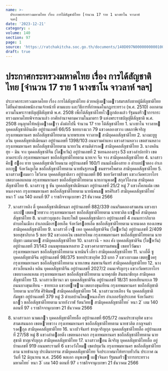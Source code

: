 ```yaml
---
name: >-
  ประกาศกระทรวงมหาดไทย เรื่อง การได้สัญชาติไทย [จำนวน 17 ราย 1 นางซาโน จาวลาห์
  ฯลฯ]
date: '2023-12-21'
category: ง
volume: 140
section: 97
page: 1
source: 'https://ratchakitcha.soc.go.th/documents/140D097N0000000000100.pdf'
draft: true
---
```


# ประกาศกระทรวงมหาดไทย เรื่อง การได้สัญชาติไทย [จำนวน 17 ราย 1 นางซาโน จาวลาห์ ฯลฯ]

ประกาศกระทรวงมหาดไทย เรื่อง การได้สัญชาติไทย ด้วยหญิงตางดาวสมรสกับชายผู้มีสัญชาติไทย ได้ยื่นคําขอต่อพนักงานเจ้าหน้าที่ ตามแบบ และวิธีการที่กําหนดในกฎกระทรวง (พ.ศ. 2510) ออกตามความในพระราชบัญญัติสัญชาติ พ.ศ. 2508 เพื่อได้สัญชาติไทยไวถูกต้องแล้ว รัฐมนตรีวาการกระทรวงมหาดไทยพิจารณาแล้ว อาศัยอํานาจตามความในมาตรา 9 แห่งพระราชบัญญัติสัญชาติ พ.ศ. 2508 อนุญาตให้หญิงตางดาว ดังต่อไปนี้ จํานวน 17 ราย ได้สัญชาติไทย 1. นางซาโน จาวลาห บุคคลสัญชาติอินเดีย อยู่บ้านเลขที่ 66/55 ซอยบางแวก 79 แขวงคลองขวาง เขตภาษีเจริญ กรุงเทพมหานคร ขอถือสัญชาติไทยตาม นายพรเทพ จาวลาห สามีบุคคลสัญชาติไทย 2. นางมะยูยู ลวิน บุคคลสัญชาติเมียนมา อยู่บ้านเลขที่ 1398/103 ถนนรามคําแหง แขวงสวนหลวง เขตสวนหลวง กรุงเทพมหานคร ขอถือสัญชาติไทยตาม นายกวิน ศานติดํารงค สามีบุคคลสัญชาติไทย 3. นางหลิน ฮุย - มิน จาง บุคคลสัญชาติจีน (ไตหวัน) อยู่บ้านเลขที่ 2 ซอยฉลองกรุง 53 แขวงลําปลาทิว เขตลาดกระบัง กรุงเทพมหานคร ขอถือสัญชาติไทยตาม นายเจา จือ จาง สามีบุคคลสัญชาติไทย 4. นางสาวคีย ฮอง ทาย บุคคลสัญชาติเวียดนาม อยู่บ้านเลขที่ 160/1 ถนนผังเมืองสาย ก ตําบลปาตอง อําเภอกะทู จังหวัดภูเก็ต ขอถือสัญชาติไทยตาม นายธันฐกรณ ธนธรรศไพศาล สามีบุคคลสัญชาติไทย 5. นางสาวลอมดาว ไชวิลาด บุคคลสัญชาติลาว อยู่บ้านเลขที่ 86 ซอยวัดราชสิงขร แขวงวัดพระยาไกร เขตบางคอแหลม กรุงเทพมหานคร ขอถือสัญชาติไทยตาม นายภานุพงศ สกุลวิไลงาม สามีบุคคลสัญชาติไทย 6. นางสาวซู ซู ซัน บุคคลสัญชาติเมียนมา อยู่บ้านเลขที่ 25/2 หมู่ 7 แขวงโคกแฝด เขตหนองจอก กรุงเทพมหานคร ขอถือสัญชาติไทยตาม นายนิพนธ พรศิริเสวี สามีบุคคลสัญชาติไทย ้ หนา 1 ่ เลม 140 ตอนที่ 97 ง ราชกิจจานุเบกษา 21 ธันวาคม 2566

7. นางสาวหลิง ตี่ บุคคลสัญชาติเมียนมา อยู่บ้านเลขที่ 882/339 ถนนริมคลองสามเสน แขวงบางกะป เขตหวยขวาง กรุงเทพมหานคร ขอถือสัญชาติไทยตาม นายชวลิต แซหลี่ สามีบุคคลสัญชาติไทย 8. นางสาวบุญเฮง อินทะไพสี บุคคลสัญชาติลาว อยู่บ้านเลขที่ 4 ถนนเทวาภิบาล ตําบลในเมือง อําเภอเมืองรอยเอ็ด จังหวัดรอยเอ็ด ขอถือสัญชาติไทยตาม นายมงคล ทองเกษม สามีบุคคลสัญชาติไทย 9. นางสาวอี๋ เจ เหอ บุคคลสัญชาติจีน (ไตหวัน) อยู่บ้านเลขที่ 2/409 ซอยสุขาภิบาล 5 ซอย 92 แขวงออเงิน เขตสายไหม กรุงเทพมหานคร ขอถือสัญชาติไทยตาม นายบัญชา เมตมาตย สามีบุคคลสัญชาติไทย 10. นางสาวฉี - หลง คัง บุคคลสัญชาติจีน (ไตหวัน) อยู่บ้านเลขที่ 31/143 ถนนพุทธมณฑลสาย 2 แขวงศาลาธรรมสพน เขตทวีวัฒนา กรุงเทพมหานคร ขอถือสัญชาติไทยตาม นายมินจี๋ เลี่ยว สามีบุคคลสัญชาติไทย 11. นางอี้ตี้ ซู บุคคลสัญชาติจีน อยู่บ้านเลขที่ 98/375 ซอยประชาอุทิศ 33 แยก 7 แขวงบางมด เขตทุงครุ กรุงเทพมหานคร ขอถือสัญชาติไทยตาม นายเกษม สมพานจันทร์ สามีบุคคลสัญชาติไทย 12. นางสาวเอี้ยนหลิง หลิน บุคคลสัญชาติจีน อยู่บ้านเลขที่ 2027/2 ถนนเจริญกรุง แขวงวัดพระยาไกร เขตบางคอแหลม กรุงเทพมหานคร ขอถือสัญชาติไทยตาม นายศุภชัย สินธนาชัยกุล สามีบุคคลสัญชาติไทย 13. นางสาวเซียวนา มา บุคคลสัญชาติจีน อยู่บ้านเลขที่ 18/31 ซอยเทียนทะเล 19 ถนนบางขุนเทียน - ชายทะเล แขวงทาขาม เขตบางขุนเทียน กรุงเทพมหานคร ขอถือสัญชาติไทยตาม นายวิรัช ศิริพิมพ สามีบุคคลสัญชาติไทย 14. นางสาวมวยเอียง จัน บุคคลสัญชาติกัมพูชา อยู่บ้านเลขที่ 379 หมู่ 3 ตําบลบ้านใหมหนองไทร อําเภออรัญประเทศ จังหวัดสระแกว ขอถือสัญชาติไทยตาม นายกังวาฬ รัตนวิทย สามีบุคคลสัญชาติไทย ้ หนา 2 ่ เลม 140 ตอนที่ 97 ง ราชกิจจานุเบกษา 21 ธันวาคม 2566

15. นางสาวเถา นามแกว บุคคลสัญชาติไทยลื้อ อยู่บ้านเลขที่ 605/72 ถนนประชาอุทิศ แขวงสามเสนนอก เขตหวยขวาง กรุงเทพมหานคร ขอถือสัญชาติไทยตาม นายชวลิต กาญจนธํารงคกุล สามีบุคคลสัญชาติไทย 16. นางบัวจันทร์ ชาญเจริญกุล บุคคลสัญชาติไทยลื้อ อยู่บ้านเลขที่ 27/58 หมู่ 8 แขวงลําตอยติ่ง เขตหนองจอก กรุงเทพมหานคร ขอถือสัญชาติไทยตาม นายสุชาติ ชาญเจริญกุล สามีบุคคลสัญชาติไทย 17. นางสาวออน ดีเจริญ บุคคลสัญชาติไทยลื้อ อยู่บ้านเลขที่ 919 ถนนพระรามที่ 6 แขวงวังใหม เขตปทุมวัน กรุงเทพมหานคร ขอถือสัญชาติไทยตาม นายชํานาญ ประติมากรรม สามีบุคคลสัญชาติไทย จึงประกาศมาให้ทราบทั่วกัน ประกาศ ณ วันที่ 12 มิถุนายน พ.ศ. 2566 พลเอก อนุพงษ เผาจินดา รัฐมนตรีวาการกระทรวงมหาดไทย ้ หนา 3 ่ เลม 140 ตอนที่ 97 ง ราชกิจจานุเบกษา 21 ธันวาคม 2566
